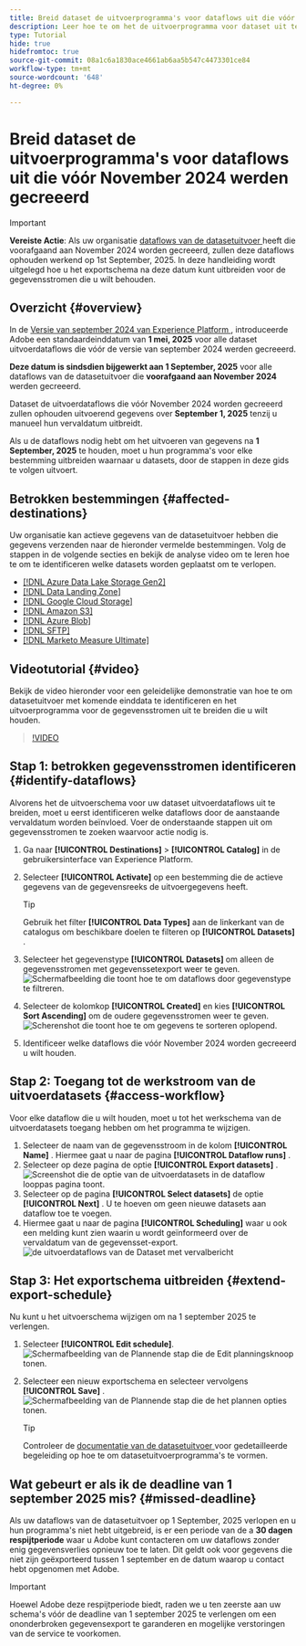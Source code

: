 ```yaml
---
title: Breid dataset de uitvoerprogramma's voor dataflows uit die vóór November 2024 werden gecreeerd
description: Leer hoe te om het de uitvoerprogramma voor dataset uit te breiden uitvoerdataflows die vóór November 2024 worden gecreeerd die op 1 September, 2025 ophouden te werken.
type: Tutorial
hide: true
hidefromtoc: true
source-git-commit: 08a1c6a1830ace4661ab6aa5b547c4473301ce84
workflow-type: tm+mt
source-wordcount: '648'
ht-degree: 0%

---
```



# Breid dataset de uitvoerprogramma&#39;s voor dataflows uit die vóór November 2024 werden gecreeerd

>[!IMPORTANT]
>
>**Vereiste Actie**: Als uw organisatie [ dataflows van de datasetuitvoer ](export-datasets.md) heeft die voorafgaand aan November 2024 worden gecreeerd, zullen deze dataflows ophouden werkend op 1st September, 2025. In deze handleiding wordt uitgelegd hoe u het exportschema na deze datum kunt uitbreiden voor de gegevensstromen die u wilt behouden.

## Overzicht {#overview}

In de [ Versie van september 2024 van Experience Platform ](/help/release-notes/2024/september-2024.md#destinations), introduceerde Adobe een standaardeinddatum van **1 mei, 2025** voor alle dataset uitvoerdataflows die vóór de versie van september 2024 werden gecreeerd.

**Deze datum is sindsdien bijgewerkt aan 1 September, 2025** voor alle dataflows van de datasetuitvoer die **voorafgaand aan November 2024** werden gecreeerd.

Dataset de uitvoerdataflows die vóór November 2024 worden gecreeerd zullen ophouden uitvoerend gegevens over **September 1, 2025** tenzij u manueel hun vervaldatum uitbreidt.

Als u de dataflows nodig hebt om het uitvoeren van gegevens na **1 September, 2025** te houden, moet u hun programma&#39;s voor elke bestemming uitbreiden waarnaar u datasets, door de stappen in deze gids te volgen uitvoert.

## Betrokken bestemmingen {#affected-destinations}

Uw organisatie kan actieve gegevens van de datasetuitvoer hebben die gegevens verzenden naar de hieronder vermelde bestemmingen. Volg de stappen in de volgende secties en bekijk de analyse video om te leren hoe te om te identificeren welke datasets worden geplaatst om te verlopen.

* [[!DNL Azure Data Lake Storage Gen2]](../catalog/cloud-storage/adls-gen2.md)
* [[!DNL Data Landing Zone]](../catalog/cloud-storage/data-landing-zone.md)
* [[!DNL Google Cloud Storage]](../catalog/cloud-storage/google-cloud-storage.md)
* [[!DNL Amazon S3]](../catalog/cloud-storage/amazon-s3.md#changelog)
* [[!DNL Azure Blob]](../catalog/cloud-storage/azure-blob.md#changelog)
* [[!DNL SFTP]](../catalog/cloud-storage/sftp.md#changelog)
* [[!DNL Marketo Measure Ultimate]](../catalog/adobe/marketo-measure-ultimate.md)

## Videotutorial {#video}

Bekijk de video hieronder voor een geleidelijke demonstratie van hoe te om datasetuitvoer met komende einddata te identificeren en het uitvoerprogramma voor de gegevensstromen uit te breiden die u wilt houden.

>[!VIDEO](https://video.tv.adobe.com/v/3470518/)

## Stap 1: betrokken gegevensstromen identificeren {#identify-dataflows}

Alvorens het de uitvoerschema voor uw dataset uitvoerdataflows uit te breiden, moet u eerst identificeren welke dataflows door de aanstaande vervaldatum worden beïnvloed. Voer de onderstaande stappen uit om gegevensstromen te zoeken waarvoor actie nodig is.

1. Ga naar **[!UICONTROL Destinations]** > **[!UICONTROL Catalog]** in de gebruikersinterface van Experience Platform.
2. Selecteer **[!UICONTROL Activate]** op een bestemming die de actieve gegevens van de gegevensreeks de uitvoergegevens heeft.

   >[!TIP]
   >
   >Gebruik het filter **[!UICONTROL Data Types]** aan de linkerkant van de catalogus om beschikbare doelen te filteren op **[!UICONTROL Datasets]** .

3. Selecteer het gegevenstype **[!UICONTROL Datasets]** om alleen de gegevensstromen met gegevenssetexport weer te geven.
   ![ Schermafbeelding die toont hoe te om dataflows door gegevenstype te filtreren.](/help/destinations/assets/ui/export-datasets/dataset-type.png)
4. Selecteer de kolomkop **[!UICONTROL Created]** en kies **[!UICONTROL Sort Ascending]** om de oudere gegevensstromen weer te geven.
   ![ Scherenshot die toont hoe te om gegevens te sorteren oplopend.](/help/destinations/assets/ui/export-datasets/sort-ascending.png)
5. Identificeer welke dataflows die vóór November 2024 worden gecreeerd u wilt houden.

## Stap 2: Toegang tot de werkstroom van de uitvoerdatasets {#access-workflow}

Voor elke dataflow die u wilt houden, moet u tot het werkschema van de uitvoerdatasets toegang hebben om het programma te wijzigen.

1. Selecteer de naam van de gegevensstroom in de kolom **[!UICONTROL Name]** . Hiermee gaat u naar de pagina **[!UICONTROL Dataflow runs]** .
2. Selecteer op deze pagina de optie **[!UICONTROL Export datasets]** .
   ![ Screenshot die de optie van de uitvoerdatasets in de dataflow looppas pagina toont.](/help/destinations/assets/ui/export-datasets/export-datasets-option.png)
3. Selecteer op de pagina **[!UICONTROL Select datasets]** de optie **[!UICONTROL Next]** . U te hoeven om geen nieuwe datasets aan dataflow toe te voegen.
4. Hiermee gaat u naar de pagina **[!UICONTROL Scheduling]** waar u ook een melding kunt zien waarin u wordt geïnformeerd over de vervaldatum van de gegevensset-export.
   ![ de uitvoerdataflows van de Dataset met vervalbericht ](/help/destinations/assets/ui/export-datasets/dataset-export-notification.png)

## Stap 3: Het exportschema uitbreiden {#extend-export-schedule}

Nu kunt u het uitvoerschema wijzigen om na 1 september 2025 te verlengen.

1. Selecteer **[!UICONTROL Edit schedule]**.
   ![ Schermafbeelding van de Plannende stap die de Edit planningsknoop tonen.](/help/destinations/assets/ui/export-datasets/edit-schedule.png)
2. Selecteer een nieuw exportschema en selecteer vervolgens **[!UICONTROL Save]** .
   ![ Schermafbeelding van de Plannende stap die de het plannen opties tonen.](/help/destinations/assets/ui/export-datasets/edit-schedule-calendar.png)

   >[!TIP]
   >
   >Controleer de [ documentatie van de datasetuitvoer ](export-datasets.md#scheduling) voor gedetailleerde begeleiding op hoe te om datasetuitvoerprogramma&#39;s te vormen.

## Wat gebeurt er als ik de deadline van 1 september 2025 mis? {#missed-deadline}

Als uw dataflows van de datasetuitvoer op 1 September, 2025 verlopen en u hun programma&#39;s niet hebt uitgebreid, is er een periode van de a **30 dagen respijtperiode** waar u Adobe kunt contacteren om uw dataflows zonder enig gegevensverlies opnieuw toe te laten. Dit geldt ook voor gegevens die niet zijn geëxporteerd tussen 1 september en de datum waarop u contact hebt opgenomen met Adobe.

>[!IMPORTANT]
>
>Hoewel Adobe deze respijtperiode biedt, raden we u ten zeerste aan uw schema&#39;s vóór de deadline van 1 september 2025 te verlengen om een ononderbroken gegevensexport te garanderen en mogelijke verstoringen van de service te voorkomen.
